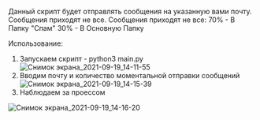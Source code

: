 Данный скрипт будет отправлять сообщения на указанную вами почту. Сообщения приходят не все.
Сообщения приходят не все:
70% - В Папку "Спам"
30% - В Основную Папку

Использование:
1. Запускаем скрипт - python3 main.py
![Снимок экрана_2021-09-19_14-11-55](https://user-images.githubusercontent.com/70202505/133920325-760e987c-b8f4-4a7b-90c4-baf42cc8003f.png)
2. Вводим почту и количество моментальной отправки сообщений
![Снимок экрана_2021-09-19_14-15-39](https://user-images.githubusercontent.com/70202505/133920402-81f2a430-8170-4e64-9617-e88359eb1436.png)
3. Наблюдаем за проессом

![Снимок экрана_2021-09-19_14-16-20](https://user-images.githubusercontent.com/70202505/133920426-40a57b40-1270-4943-bb5d-240c029b8449.png)
